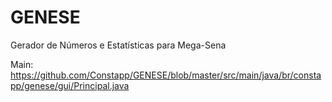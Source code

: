 # GENESE
Gerador de Números e Estatísticas para Mega-Sena

Main:
https://github.com/Constapp/GENESE/blob/master/src/main/java/br/constapp/genese/gui/Principal.java
